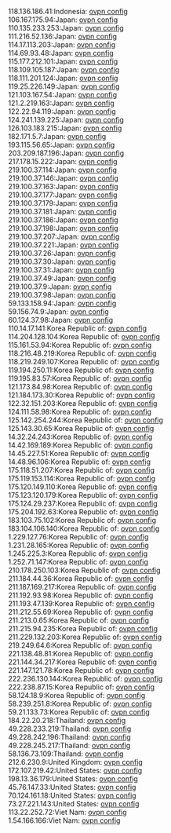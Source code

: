 118.136.186.41:Indonesia: [ovpn config](vpn/118_136_186_41.ovpn)  
106.167.175.94:Japan: [ovpn config](vpn/106_167_175_94.ovpn)  
110.135.233.253:Japan: [ovpn config](vpn/110_135_233_253.ovpn)  
111.216.52.136:Japan: [ovpn config](vpn/111_216_52_136.ovpn)  
114.17.113.203:Japan: [ovpn config](vpn/114_17_113_203.ovpn)  
114.69.93.48:Japan: [ovpn config](vpn/114_69_93_48.ovpn)  
115.177.212.101:Japan: [ovpn config](vpn/115_177_212_101.ovpn)  
118.109.105.187:Japan: [ovpn config](vpn/118_109_105_187.ovpn)  
118.111.201.124:Japan: [ovpn config](vpn/118_111_201_124.ovpn)  
119.25.226.149:Japan: [ovpn config](vpn/119_25_226_149.ovpn)  
121.103.167.54:Japan: [ovpn config](vpn/121_103_167_54.ovpn)  
121.2.219.163:Japan: [ovpn config](vpn/121_2_219_163.ovpn)  
122.22.94.119:Japan: [ovpn config](vpn/122_22_94_119.ovpn)  
124.241.139.225:Japan: [ovpn config](vpn/124_241_139_225.ovpn)  
126.103.183.215:Japan: [ovpn config](vpn/126_103_183_215.ovpn)  
182.171.5.7:Japan: [ovpn config](vpn/182_171_5_7.ovpn)  
193.115.56.65:Japan: [ovpn config](vpn/193_115_56_65.ovpn)  
203.209.187.196:Japan: [ovpn config](vpn/203_209_187_196.ovpn)  
217.178.15.222:Japan: [ovpn config](vpn/217_178_15_222.ovpn)  
219.100.37.114:Japan: [ovpn config](vpn/219_100_37_114.ovpn)  
219.100.37.146:Japan: [ovpn config](vpn/219_100_37_146.ovpn)  
219.100.37.163:Japan: [ovpn config](vpn/219_100_37_163.ovpn)  
219.100.37.177:Japan: [ovpn config](vpn/219_100_37_177.ovpn)  
219.100.37.179:Japan: [ovpn config](vpn/219_100_37_179.ovpn)  
219.100.37.181:Japan: [ovpn config](vpn/219_100_37_181.ovpn)  
219.100.37.186:Japan: [ovpn config](vpn/219_100_37_186.ovpn)  
219.100.37.198:Japan: [ovpn config](vpn/219_100_37_198.ovpn)  
219.100.37.207:Japan: [ovpn config](vpn/219_100_37_207.ovpn)  
219.100.37.221:Japan: [ovpn config](vpn/219_100_37_221.ovpn)  
219.100.37.26:Japan: [ovpn config](vpn/219_100_37_26.ovpn)  
219.100.37.30:Japan: [ovpn config](vpn/219_100_37_30.ovpn)  
219.100.37.31:Japan: [ovpn config](vpn/219_100_37_31.ovpn)  
219.100.37.49:Japan: [ovpn config](vpn/219_100_37_49.ovpn)  
219.100.37.9:Japan: [ovpn config](vpn/219_100_37_9.ovpn)  
219.100.37.98:Japan: [ovpn config](vpn/219_100_37_98.ovpn)  
59.133.158.94:Japan: [ovpn config](vpn/59_133_158_94.ovpn)  
59.156.74.9:Japan: [ovpn config](vpn/59_156_74_9.ovpn)  
60.124.37.98:Japan: [ovpn config](vpn/60_124_37_98.ovpn)  
110.14.17.141:Korea Republic of: [ovpn config](vpn/110_14_17_141.ovpn)  
114.204.128.104:Korea Republic of: [ovpn config](vpn/114_204_128_104.ovpn)  
115.161.53.94:Korea Republic of: [ovpn config](vpn/115_161_53_94.ovpn)  
118.216.48.219:Korea Republic of: [ovpn config](vpn/118_216_48_219.ovpn)  
118.219.249.107:Korea Republic of: [ovpn config](vpn/118_219_249_107.ovpn)  
119.194.250.11:Korea Republic of: [ovpn config](vpn/119_194_250_11.ovpn)  
119.195.83.57:Korea Republic of: [ovpn config](vpn/119_195_83_57.ovpn)  
121.173.84.98:Korea Republic of: [ovpn config](vpn/121_173_84_98.ovpn)  
121.184.173.30:Korea Republic of: [ovpn config](vpn/121_184_173_30.ovpn)  
122.32.151.203:Korea Republic of: [ovpn config](vpn/122_32_151_203.ovpn)  
124.111.58.98:Korea Republic of: [ovpn config](vpn/124_111_58_98.ovpn)  
125.142.254.244:Korea Republic of: [ovpn config](vpn/125_142_254_244.ovpn)  
125.143.30.65:Korea Republic of: [ovpn config](vpn/125_143_30_65.ovpn)  
14.32.24.243:Korea Republic of: [ovpn config](vpn/14_32_24_243.ovpn)  
14.42.169.189:Korea Republic of: [ovpn config](vpn/14_42_169_189.ovpn)  
14.45.227.51:Korea Republic of: [ovpn config](vpn/14_45_227_51.ovpn)  
14.48.96.106:Korea Republic of: [ovpn config](vpn/14_48_96_106.ovpn)  
175.118.51.207:Korea Republic of: [ovpn config](vpn/175_118_51_207.ovpn)  
175.119.153.114:Korea Republic of: [ovpn config](vpn/175_119_153_114.ovpn)  
175.120.149.110:Korea Republic of: [ovpn config](vpn/175_120_149_110.ovpn)  
175.123.120.179:Korea Republic of: [ovpn config](vpn/175_123_120_179.ovpn)  
175.124.29.237:Korea Republic of: [ovpn config](vpn/175_124_29_237.ovpn)  
175.204.192.63:Korea Republic of: [ovpn config](vpn/175_204_192_63.ovpn)  
183.103.75.102:Korea Republic of: [ovpn config](vpn/183_103_75_102.ovpn)  
183.104.106.140:Korea Republic of: [ovpn config](vpn/183_104_106_140.ovpn)  
1.229.127.76:Korea Republic of: [ovpn config](vpn/1_229_127_76.ovpn)  
1.231.28.165:Korea Republic of: [ovpn config](vpn/1_231_28_165.ovpn)  
1.245.225.3:Korea Republic of: [ovpn config](vpn/1_245_225_3.ovpn)  
1.252.71.147:Korea Republic of: [ovpn config](vpn/1_252_71_147.ovpn)  
210.178.250.103:Korea Republic of: [ovpn config](vpn/210_178_250_103.ovpn)  
211.184.44.36:Korea Republic of: [ovpn config](vpn/211_184_44_36.ovpn)  
211.187.169.217:Korea Republic of: [ovpn config](vpn/211_187_169_217.ovpn)  
211.192.93.98:Korea Republic of: [ovpn config](vpn/211_192_93_98.ovpn)  
211.193.47.139:Korea Republic of: [ovpn config](vpn/211_193_47_139.ovpn)  
211.212.55.69:Korea Republic of: [ovpn config](vpn/211_212_55_69.ovpn)  
211.213.0.65:Korea Republic of: [ovpn config](vpn/211_213_0_65.ovpn)  
211.215.94.235:Korea Republic of: [ovpn config](vpn/211_215_94_235.ovpn)  
211.229.132.203:Korea Republic of: [ovpn config](vpn/211_229_132_203.ovpn)  
219.249.64.6:Korea Republic of: [ovpn config](vpn/219_249_64_6.ovpn)  
221.138.48.81:Korea Republic of: [ovpn config](vpn/221_138_48_81.ovpn)  
221.144.34.217:Korea Republic of: [ovpn config](vpn/221_144_34_217.ovpn)  
221.147.121.78:Korea Republic of: [ovpn config](vpn/221_147_121_78.ovpn)  
222.236.130.144:Korea Republic of: [ovpn config](vpn/222_236_130_144.ovpn)  
222.238.87.15:Korea Republic of: [ovpn config](vpn/222_238_87_15.ovpn)  
58.124.18.9:Korea Republic of: [ovpn config](vpn/58_124_18_9.ovpn)  
58.239.251.8:Korea Republic of: [ovpn config](vpn/58_239_251_8.ovpn)  
59.21.133.73:Korea Republic of: [ovpn config](vpn/59_21_133_73.ovpn)  
184.22.20.218:Thailand: [ovpn config](vpn/184_22_20_218.ovpn)  
49.228.233.219:Thailand: [ovpn config](vpn/49_228_233_219.ovpn)  
49.228.242.196:Thailand: [ovpn config](vpn/49_228_242_196.ovpn)  
49.228.245.217:Thailand: [ovpn config](vpn/49_228_245_217.ovpn)  
58.136.73.109:Thailand: [ovpn config](vpn/58_136_73_109.ovpn)  
212.6.230.9:United Kingdom: [ovpn config](vpn/212_6_230_9.ovpn)  
172.107.219.42:United States: [ovpn config](vpn/172_107_219_42.ovpn)  
198.13.36.179:United States: [ovpn config](vpn/198_13_36_179.ovpn)  
45.76.147.33:United States: [ovpn config](vpn/45_76_147_33.ovpn)  
70.124.161.18:United States: [ovpn config](vpn/70_124_161_18.ovpn)  
73.27.221.143:United States: [ovpn config](vpn/73_27_221_143.ovpn)  
113.22.252.72:Viet Nam: [ovpn config](vpn/113_22_252_72.ovpn)  
1.54.166.166:Viet Nam: [ovpn config](vpn/1_54_166_166.ovpn)  
